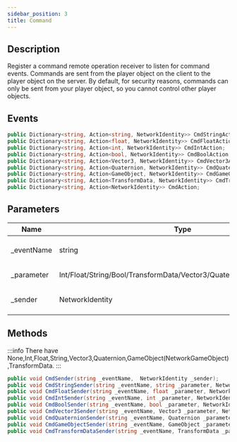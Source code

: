 ```yaml
---
sidebar_position: 3
title: Command
---
```

## Description

Register a command remote operation receiver to listen for command events. Commands are sent from the player object on the client to the player object on the server. By default, for security reasons, commands can only be sent from your player object, so you cannot control other player objects.

## Events

```cs
public Dictionary<string, Action<string, NetworkIdentity>> CmdStringAction;
public Dictionary<string, Action<float, NetworkIdentity>> CmdFloatAction;
public Dictionary<string, Action<int, NetworkIdentity>> CmdIntAction;
public Dictionary<string, Action<bool, NetworkIdentity>> CmdBoolAction;
public Dictionary<string, Action<Vector3, NetworkIdentity>> CmdVector3Action;
public Dictionary<string, Action<Quaternion, NetworkIdentity>> CmdQuaternionAction;
public Dictionary<string, Action<GameObject, NetworkIdentity>> CmdGameObjectAction;
public Dictionary<string, Action<TransformData, NetworkIdentity>> CmdTransformDataAction;
public Dictionary<string, Action<NetworkIdentity>> CmdAction;
```


## Parameters

| Name        | Type                                                                  | Description                 |
| ----------- | --------------------------------------------------------------------- | --------------------------- |
| \_eventName | string                                                                | Key of event dictnary       |
| \_parameter | Int/Float/String/Bool/TransformData/Vector3/Quaternion/NetkGameObject | Incomming data              |
| \_sender    | NetworkIdentity                                                       | Who sent this remote action |


## Methods

:::info
There have None,Int,Float,String,Vector3,Quaternion,GameObject(NetworkGameObject),TransformData.
:::

```cs title="Cmd Trigger"
public void CmdSender(string _eventName,  NetworkIdentity _sender);
public void CmdStringSender(string _eventName, string _parameter, NetworkIdentity _sender);
public void CmdFloatSender(string _eventName, float _parameter, NetworkIdentity _sender);
public void CmdIntSender(string _eventName, int _parameter, NetworkIdentity _sender);
public void CmdBoolSender(string _eventName, bool _parameter, NetworkIdentity _sender);
public void CmdVector3Sender(string _eventName, Vector3 _parameter, NetworkIdentity _sender);
public void CmdQuaternionSender(string _eventName, Quaternion _parameter, NetworkIdentity _sender);
public void CmdGameObjectSender(string _eventName, GameObject _parameter, NetworkIdentity _sender);
public void CmdTransformDataSender(string _eventName, TransformData _parameter, NetworkIdentity _sender);
```
